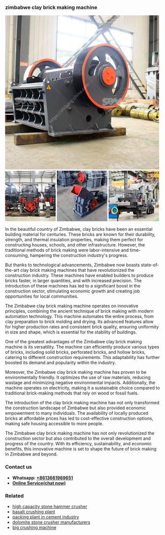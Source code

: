 <h3>zimbabwe clay brick making machine</h3><img src='1706767758.jpg' alt=''><p>In the beautiful country of Zimbabwe, clay bricks have been an essential building material for centuries. These bricks are known for their durability, strength, and thermal insulation properties, making them perfect for constructing houses, schools, and other infrastructure. However, the traditional methods of brick making were labor-intensive and time-consuming, hampering the construction industry's progress.</p><p>But thanks to technological advancements, Zimbabwe now boasts state-of-the-art clay brick making machines that have revolutionized the construction industry. These machines have enabled builders to produce bricks faster, in larger quantities, and with increased precision. The introduction of these machines has led to a significant boost in the construction sector, stimulating economic growth and creating job opportunities for local communities.</p><p>The Zimbabwe clay brick making machine operates on innovative principles, combining the ancient technique of brick making with modern automation technology. This machine automates the entire process, from clay preparation to brick molding and drying. Its advanced features allow for higher production rates and consistent brick quality, ensuring uniformity in size and shape, which is essential for the stability of buildings.</p><p>One of the greatest advantages of the Zimbabwe clay brick making machine is its versatility. The machine can efficiently produce various types of bricks, including solid bricks, perforated bricks, and hollow bricks, catering to different construction requirements. This adaptability has further boosted its demand and popularity within the industry.</p><p>Moreover, the Zimbabwe clay brick making machine has proven to be environmentally friendly. It optimizes the use of raw materials, reducing wastage and minimizing negative environmental impacts. Additionally, the machine operates on electricity, making it a sustainable choice compared to traditional brick-making methods that rely on wood or fossil fuels.</p><p>The introduction of the clay brick making machine has not only transformed the construction landscape of Zimbabwe but also provided economic empowerment to many individuals. The availability of locally produced bricks at affordable prices has led to cost-effective construction options, making safe housing accessible to more people.</p><p>The Zimbabwe clay brick making machine has not only revolutionized the construction sector but also contributed to the overall development and progress of the country. With its efficiency, sustainability, and economic benefits, this innovative machine is set to shape the future of brick making in Zimbabwe and beyond.</p><h3>Contact us</h3><ul><li><strong>Whatsapp:&nbsp;<a href="https://wa.me/8613661969651">+8613661969651</a></strong></li><li><a href="https://swt.shibang-china.com/?git&amp;zhl&amp;zimbabwe clay brick making machine"><strong>Online Service(chat now)</strong></a></li></ul><h3>Related</h3><ul><li><a href='high capacity stone hammer crusher.md'>high capacity stone hammer crusher</a></li><li><a href='basalt crushing plant.md'>basalt crushing plant</a></li><li><a href='packing plant in cement industry.md'>packing plant in cement industry</a></li><li><a href='dolomite stone crusher manufacturers.md'>dolomite stone crusher manufacturers</a></li><li><a href='big crushing machine.md'>big crushing machine</a></li></ul>